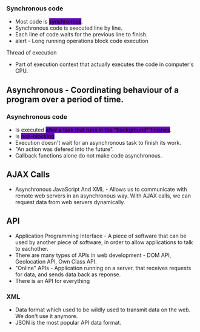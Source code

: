 ### Synchronous code
- Most code is <mark style="background: #650BB3;">synchronous</mark>.
- Synchronous code is executed line by line.
- Each line of code waits for the previous line to finish.
- alert - Long running operations block code execution

Thread of execution
- Part of execution context that actually executes the code in computer's CPU.

## Asynchronous - Coordinating behaviour of a program over a period of time.
### Asynchronous code
- Is executed <mark style="background: #650BB3;">after a task that runs in the "background" finishes</mark>.
- Is <mark style="background: #650BB3;">non-blocking</mark>
- Execution doesn't wait for an asynchronous task to finish its work.
- "An action was defered into the future".
- Callback functions alone do not make code asynchronous.

## AJAX Calls
- Asynchronous JavaScript And XML - Allows us to communicate with remote web servers in an asynchronous way. With AJAX calls, we can request data from web servers dynamically.

## API
- Application Programming Interface - A piece of software that can be used by another piece of software, in order to allow applications to talk to eachother.
- There are many types of APIs in web development - DOM API, Geolocation API, Own Class API.
- "Online" APIs - Application running on a server, that receives requests for data, and sends data back as reponse.
- There is an API for everything

### XML 
- Data format which used to be wildly used to transmit data on the web. We don't use it anymore.
- JSON is the most popular API data format.